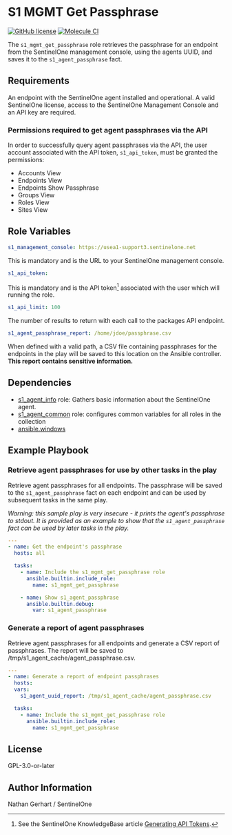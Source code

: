 # S1 MGMT Get Passphrase

[![GitHub license](https://badgen.net/github/license/Sentinel-One/ansible_collection_s1agents)](https://github.com/Sentinel-One/ansible_collection_s1agents/blob/main/LICENSE)
[![Molecule CI](https://github.com/Sentinel-One/ansible_collection_s1agents/actions/workflows/s1_mgmt_get_passphrase.yml/badge.svg)](https://github.com/Sentinel-One/ansible_collection_s1agents/actions/workflows/s1_mgmt_get_passphrase.yml)

The `s1_mgmt_get_passphrase` role retrieves the passphrase for an endpoint from the SentinelOne management console, using the agents UUID, and saves it to the `s1_agent_passphrase` fact.

## Requirements

An endpoint with the SentinelOne agent installed and operational. A valid SentinelOne license, access to the SentinelOne Management Console and an API key are required.

### Permissions required to get agent passphrases via the API

In order to successfully query agent passphrases via the API, the user account associated with the API token, `s1_api_token`, must be granted the permissions:

* Accounts View
* Endpoints View
* Endpoints Show Passphrase
* Groups View
* Roles View
* Sites View

## Role Variables

```yaml
s1_management_console: https://usea1-support3.sentinelone.net
```

This is mandatory and is the URL to your SentinelOne management console.

```yaml
s1_api_token:
```

This is mandatory and is the API token[^1] associated with the user which will running the role.

[^1]: See the SentinelOne KnowledgeBase article [Generating API Tokens](https://support.sentinelone.com/hc/en-us/articles/360004195934).

```yaml
s1_api_limit: 100
```

The number of results to return with each call to the packages API endpoint.

```yaml
s1_agent_passphrase_report: /home/jdoe/passphrase.csv
```

When defined with a valid path, a CSV file containing passphrases  for the endpoints in the play will be saved to this location on the Ansible controller. **This report contains sensitive information.**

## Dependencies

* [s1_agent_info](../s1_agent_info/) role: Gathers basic information about the SentinelOne agent.
* [s1_agent_common](../s1_agent_common/) role: configures common variables for all roles in the collection
* [ansible.windows](https://docs.ansible.com/ansible/latest/collections/ansible/windows/index.html)

## Example Playbook

### Retrieve agent passphrases for use by other tasks in the play

Retrieve agent passphrases for all endpoints. The passphrase will be saved to the `s1_agent_passphrase` fact on each endpoint and can be used by subsequent tasks in the same play.

*Warning: this sample play is very insecure - it prints the agent's passphrase to stdout. It is provided as an example to show that the `s1_agent_passphrase` fact can be used by later tasks in the play.*

```yaml
---
- name: Get the endpoint's passphrase
  hosts: all

  tasks:
    - name: Include the s1_mgmt_get_passphrase role
      ansible.builtin.include_role:
        name: s1_mgmt_get_passphrase

    - name: Show s1_agent_passphrase
      ansible.builtin.debug:
        var: s1_agent_passphrase
```

### Generate a report of agent passphrases

Retrieve agent passphrases for all endpoints and generate a CSV report of passphrases. The report will be saved to /tmp/s1_agent_cache/agent_passphrase.csv.

```yaml
---
- name: Generate a report of endpoint passphrases
  hosts:
  vars:
    s1_agent_uuid_report: /tmp/s1_agent_cache/agent_passphrase.csv

  tasks:
    - name: Include the s1_mgmt_get_passphrase role
      ansible.builtin.include_role:
        name: s1_mgmt_get_passphrase
```

## License

GPL-3.0-or-later

## Author Information

Nathan Gerhart / SentinelOne
